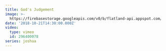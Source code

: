 ```yaml
---
title: God's Judgement
image: >-
  https://firebasestorage.googleapis.com/v0/b/flatland-api.appspot.com/o/sermons%2FScreen%20Shot%202018-10-21%20at%2011.58.59%20AM.png?alt=media&token=cc1d9a30-1571-4fa7-ab87-f6e1b3c16ec8
date: '2018-10-21T14:30:00.000Z'
video:
  type: vimeo
  id: 296400078
series: joshua
---
```


